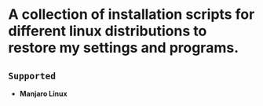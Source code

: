 A collection of installation scripts for different linux distributions to restore my settings and programs.
============================================

## `Supported`

* **Manjaro Linux**